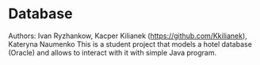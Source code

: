 # Database
Authors: Ivan Ryzhankow, Kacper Kilianek (https://github.com/Kkilianek), Kateryna Naumenko
This is a student project that models a hotel database (Oracle) and allows to interact with it with simple Java program.

